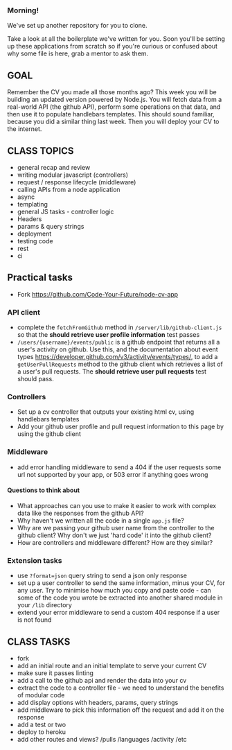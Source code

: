 ### Morning!

We've set up another repository for you to clone.

Take a look at all the boilerplate we've written for you. Soon you'll be setting up these applications from scratch so if you're curious or confused about why some file is here, grab a mentor to ask them.

## GOAL

Remember the CV you made all those months ago? This week you will be building an updated version powered by Node.js. You will fetch data from a real-world API (the github API), perform some operations on that data, and then use it to populate handlebars templates. This should sound familiar, because you did a similar thing last week. Then you will deploy your CV to the internet.

## CLASS TOPICS

* general recap and review
* writing modular javascript (controllers)
* request / response lifecycle (middleware)
* calling APIs from a node application
* async
* templating
* general JS tasks - controller logic
* Headers
* params & query strings
* deployment
* testing code
* rest
* ci


## Practical tasks
- Fork https://github.com/Code-Your-Future/node-cv-app

### API client
 - complete the `fetchFromGithub` method in `/server/lib/github-client.js` so that the **should retrieve user profile information** test passes
 - `/users/{username}/events/public` is a github endpoint that returns all a user's activity on github. Use this, and the documentation about event types https://developer.github.com/v3/activity/events/types/, to add a `getUserPullRequests` method to the github client which retrieves a list of a user's pull requests. The **should retrieve user pull requests** test should pass.

### Controllers
 - Set up a cv controller that outputs your existing html cv, using handlebars templates
 - Add your github user profile and pull request information to this page by using the github client

### Middleware
 - add error handling middleware to send a 404 if the user requests some url not supported by your app, or 503 error if anything goes wrong

#### Questions to think about
 - What approaches can you use to make it easier to work with complex data like the responses from the github API?
 - Why haven't we written all the code in a single `app.js` file?
 - Why are we passing your github user name from the controller to the github client? Why don't we just 'hard code' it into the github client?
 - How are controllers and middleware different? How are they similar?
 

### Extension tasks
 - use `?format=json` query string to send a json only response
 - set up a user controller to send the same information, minus your CV, for any user. Try to minimise how much you copy and paste code - can some of the code you wrote be extracted into another shared module in your `/lib` directory
 - extend your error middleware to send a custom 404 response if a user is not found



## CLASS TASKS

* fork
* add an initial route and an initial template to serve your current CV
* make sure it passes linting
* add a call to the github api and render the data into your cv
* extract the code to a controller file - we need to understand the benefits of modular code
* add display options with headers, params, query strings
* add middleware to pick this information off the request and add it on the response
* add a test or two
* deploy to heroku
* add other routes and views? /pulls /languages /activity /etc
